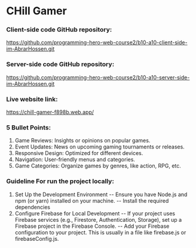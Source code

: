 # CHill Gamer

### Client-side code GitHub repository:
https://github.com/programming-hero-web-course2/b10-a10-client-side-im-AbrarHossen.git

### Server-side code GitHub repository:
https://github.com/programming-hero-web-course2/b10-a10-server-side-im-AbrarHossen.git

### Live website link:
https://chill-gamer-f898b.web.app/

### 5 Bullet Points:
1. Game Reviews: Insights or opinions on popular games.
2. Event Updates: News on upcoming gaming tournaments or releases.
3. Responsive Design: Optimized for different devices.
4. Navigation: User-friendly menus and categories.
5. Game Categories: Organize games by genres, like action, RPG, etc.

### Guideline For run the project locally:
1. Set Up the Development Environment
-- Ensure you have Node.js and npm (or yarn) installed on your machine.
-- Install the required dependencies
2. Configure Firebase for Local Development
-- If your project uses Firebase services (e.g., Firestore, Authentication, Storage), set up a Firebase project in the Firebase Console.
-- Add your Firebase configuration to your project. This is usually in a file like firebase.js or firebaseConfig.js.
